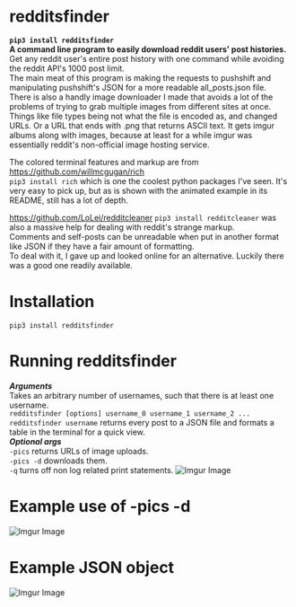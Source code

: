 # redditsfinder
**`pip3 install redditsfinder`**\
**A command line program to easily download reddit users' post histories.** \
Get any reddit user's entire post history with one command while avoiding the reddit API's 1000 post limit. \
The main meat of this program is making the requests to pushshift and manipulating pushshift's JSON for a more readable all_posts.json file. \
There is also a handly image downloader I made that avoids a lot of the problems of trying to grab multiple images from different sites at once. Things like file types being not what the file is encoded as, and changed URLs. Or a URL that ends with .png that returns ASCII text. It gets imgur albums along with images, because at least for a while imgur was essentially reddit's non-official image hosting service. 

The colored terminal features and markup are from https://github.com/willmcgugan/rich \
`pip3 install rich` which is one the coolest python packages I've seen. It's very easy to pick up, but as is shown with the animated example in its README, still has a lot of depth.  

https://github.com/LoLei/redditcleaner `pip3 install redditcleaner` was also a massive help for dealing with reddit's strange markup. \
Comments and self-posts can be unreadable when put in another format like JSON if they have a fair amount of formatting. \
To deal with it, I gave up and looked online for an alternative. Luckily there was a good one readily available.

# Installation
`pip3 install redditsfinder`

# Running redditsfinder

***Arguments***\
Takes an arbitrary number of usernames, such that there is at least one username.\
`redditsfinder [options] username_0 username_1 username_2 ...`\
`redditsfinder username` returns every post to a JSON file and formats a table in the terminal for a quick view.\
***Optional args***\
`-pics` returns URLs of image uploads.\
`-pics -d` downloads them.\
`-q` turns off non log related print statements.
![Imgur Image](https://i.imgur.com/t0hR7Oc.png) 

# Example use of -pics -d
![Imgur Image](https://i.imgur.com/1bMuKlV.png)

# Example JSON object
![Imgur Image](https://i.imgur.com/yHR87rG.png)


